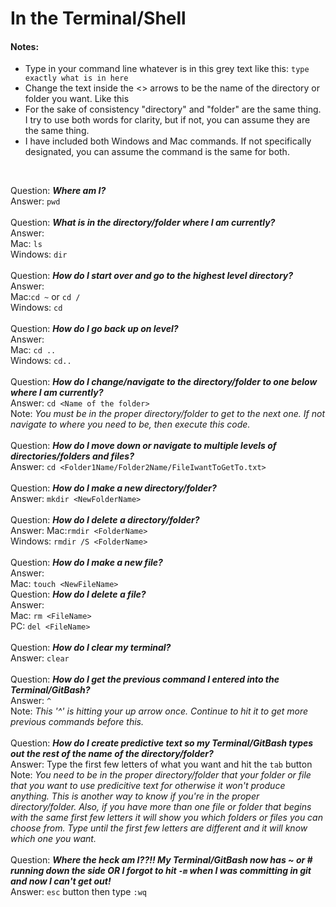 # In the Terminal/Shell<br>

#### Notes: 
- Type in your command line whatever is in this grey text like this: `type exactly what is in here`  
- Change the text inside the <> arrows to be the name of the directory or folder you want. Like this <This is the name of your folder>  
- For the sake of consistency "directory" and "folder" are the same thing. I try to use both words for clarity, but if not, you can assume they are the same thing.<br>
- I have included both Windows and Mac commands. If not specifically designated, you can assume the command is the same for both.<br>
<br>


Question: ***Where am I?***<br>
Answer: `pwd`<br>
<br>
Question: ***What is in the directory/folder where I am currently?***<br>
Answer:<br>
Mac: `ls`<br>
Windows: `dir`<br>
<br>
Question: ***How do I start over and go to the highest level directory?***<br>
Answer:<br>
Mac:`cd ~` or `cd /`<br>
Windows: `cd`<br>
<br>
Question: ***How do I go back up on level?***<br>
Answer:<br>
Mac: `cd ..`<br>
Windows: `cd..`<br>
<br>
Question: ***How do I change/navigate to the directory/folder to one below where I am currently?***<br>
Answer: `cd <Name of the folder>`  
Note: *You must be in the proper directory/folder to get to the next one. If not navigate to where you need to be, then execute this code.*<br>
<br>
Question: ***How do I move down or navigate to multiple levels of directories/folders and files?***<br>
Answer: `cd <Folder1Name/Folder2Name/FileIwantToGetTo.txt>`<br>
<br>
Question: ***How do I make a new directory/folder?***<br>
Answer: `mkdir <NewFolderName>`<br> 
<br>
Question: ***How do I delete a directory/folder?***<br>
Answer: 
Mac:`rmdir <FolderName>`<br>
Windows: `rmdir /S <FolderName>`<br>
<br>
Question: ***How do I make a new file?***<br>
Answer:<br>
Mac: `touch <NewFileName>`<br>
Question: ***How do I delete a file?***<br>
Answer:<br>
Mac: `rm <FileName>`<br>
PC: `del <FileName>`<br>
<br>
Question: ***How do I clear my terminal?***<br>
Answer: `clear`<br> 
<br>
Question: ***How do I get the previous command I entered into the Terminal/GitBash?***<br>
Answer: `^`<br>
Note: *This '^' is hitting your up arrow once. Continue to hit it to get more previous commands before this.*<br>
<br>
Question: ***How do I create predictive text so my Terminal/GitBash types out the rest of the name of the directory/folder?***<br>
Answer: Type the first few letters of what you want and hit the `tab` button<br>
Note: *You need to be in the proper directory/folder that your folder or file that you want to use predicitive text for otherwise it won't produce anything. This is another way to know if you're in the proper directory/folder. Also, if you have more than one file or folder that begins with the same first few letters it will show you which folders or files you can choose from. Type until the first few letters are different and it will know which one you want.*<br>
<br>
 Question: ***Where the heck am I??!! My Terminal/GitBash now has ~ or # running down the side OR I forgot to hit `-m` when I was committing in git and now I can't get out!***<br>
 Answer: `esc` button then type `:wq`<br>
<br>

